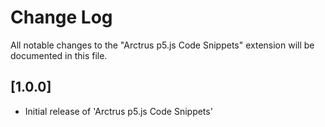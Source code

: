 # Change Log
All notable changes to the "Arctrus p5.js Code Snippets" extension will be documented in this file.


## [1.0.0]
- Initial release of 'Arctrus p5.js Code Snippets'